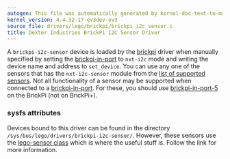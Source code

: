 ```yaml
---
autogen: This file was automatically generated by kernel-doc-text-to-markdown.py
kernel_version: 4.4.32-17-ev3dev-ev3
source_file: drivers/lego/brickpi/brickpi_i2c_sensor.c
title: Dexter Industries BrickPi I2C Sensor Driver
---
```


A `brickpi-i2c-sensor` device is loaded by the [brickpi] driver when
manually specified by setting the [brickpi-in-port] to `nxt-i2c` mode and
writing the device name and address to `set_device`. You can use any one of
the sensors that has the `nxt-i2c-sensor` module from the [list of supported
sensors]. Not all functionality of a sensor may be supported when connected
to a [brickpi-in-port]. For these, you should use [brickpi-in-port-5] on the
BrickPi (not on BrickPi+).

### sysfs attributes

Devices bound to this driver can be found in the directory
`/sys/bus/lego/drivers/brickpi-i2c-sensor/`. However, these sensors use
the [lego-sensor class] which is where the useful stuff is. Follow the link
for more information.

[brickpi]: /docs/drivers/brickpi-ld
[brickpi-in-port]: /docs/ports/brickpi-in-port
[brickpi-in-port-5]: /docs/ports/brickpi-in-port-5
[list of supported sensors]: /docs/sensors#supported-sensors
[lego-sensor class]: ../lego-sensor-class


